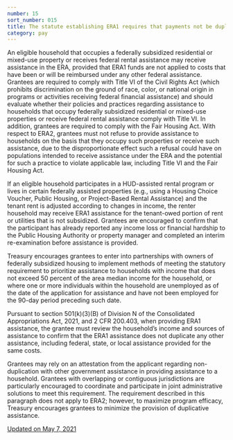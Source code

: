 ```yaml
---
number: 15
sort_number: 015
title: The statute establishing ERA1 requires that payments not be duplicative of any other federally funded rental assistance provided to an eligible household. Are tenants of federally subsidized housing, e.g., Low Income Housing Credit, Public Housing, or Indian Housing Block Grant-assisted properties, eligible for the ERA?
category: pay
---
```


An eligible household that occupies a federally subsidized residential or mixed-use property or receives federal rental assistance may receive assistance in the ERA, provided that ERA1 funds are not applied to costs that have been or will be reimbursed under any other federal assistance. Grantees are required to comply with Title VI of the Civil Rights Act (which prohibits discrimination on the ground of race, color, or national origin in programs or activities receiving federal financial assistance) and should evaluate whether their policies and practices regarding assistance to households that occupy federally subsidized residential or mixed-use properties or receive federal rental assistance comply with Title VI. In addition, grantees are required to comply with the Fair Housing Act. With respect to ERA2, grantees must not refuse to provide assistance to households on the basis that they occupy such properties or receive such assistance, due to the disproportionate effect such a refusal could have on populations intended to receive assistance under the ERA and the potential for such a practice to violate applicable law, including Title VI and the Fair Housing Act.

If an eligible household participates in a HUD-assisted rental program or lives in certain federally assisted properties (e.g., using a Housing Choice Voucher, Public Housing, or Project-Based Rental Assistance) and the tenant rent is adjusted according to changes in income, the renter household may receive ERA1 assistance for the tenant-owed portion of rent or utilities that is not subsidized. Grantees are encouraged to confirm that the participant has already reported any income loss or financial hardship to the Public Housing Authority or property manager and completed an interim re-examination before assistance is provided.

Treasury encourages grantees to enter into partnerships with owners of federally subsidized housing to implement methods of meeting the statutory requirement to prioritize assistance to households with income that does not exceed 50 percent of the area median income for the household, or where one or more individuals within the household are unemployed as of the date of the application for assistance and have not been employed for the 90-day period preceding such date.

Pursuant to section 501(k)(3)(B) of Division N of the Consolidated Appropriations Act, 2021, and 2 CFR 200.403, when providing ERA1 assistance, the grantee must review the household’s income and sources of assistance to confirm that the ERA1 assistance does not duplicate any other assistance, including federal, state, or local assistance provided for the same costs.

Grantees may rely on an attestation from the applicant regarding non-duplication with other government assistance in providing assistance to a household. Grantees with overlapping or contiguous jurisdictions are particularly encouraged to coordinate and participate in joint administrative solutions to meet this requirement. The requirement described in this paragraph does not apply to ERA2; however, to maximize program efficacy, Treasury encourages grantees to minimize the provision of duplicative assistance.

<a href="{{ site.baseurl }}/implementation-guidance/changes/" class="era-guidance__datestamp">Updated on May 7, 2021</a>